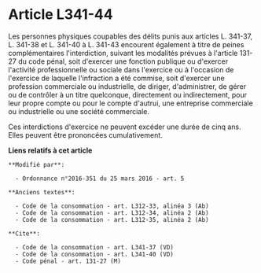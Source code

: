 # Article L341-44

Les personnes physiques coupables des délits punis aux articles L. 341-37, L. 341-38 et L. 341-40 à L. 341-43 encourent
également à titre de peines complémentaires l'interdiction, suivant les modalités prévues à l'article 131-27 du code pénal,
soit d'exercer une fonction publique ou d'exercer l'activité professionnelle ou sociale dans l'exercice ou à l'occasion de
l'exercice de laquelle l'infraction a été commise, soit d'exercer une profession commerciale ou industrielle, de diriger,
d'administrer, de gérer ou de contrôler à un titre quelconque, directement ou indirectement, pour leur propre compte ou pour
le compte d'autrui, une entreprise commerciale ou industrielle ou une société commerciale. 

Ces interdictions d'exercice ne peuvent excéder une durée de cinq ans. Elles peuvent être prononcées cumulativement.

**Liens relatifs à cet article**

	**Modifié par**:

	  - Ordonnance n°2016-351 du 25 mars 2016 - art. 5

	**Anciens textes**:

	  - Code de la consommation - art. L312-33, alinéa 3 (Ab)
	  - Code de la consommation - art. L312-34, alinéa 2 (Ab)
	  - Code de la consommation - art. L312-35, alinéa 2 (Ab)

	**Cite**:

	  - Code de la consommation - art. L341-37 (VD)
	  - Code de la consommation - art. L341-40 (VD)
	  - Code pénal - art. 131-27 (M)
